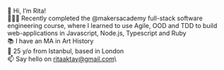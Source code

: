 👋 Hi, I’m Rita!\
👩🏻‍💻 Recently completed the @makersacademy full-stack software engineering course, where I learned to use Agile, OOD and TDD to build web-applications in Javascript, Node.js, Typescript and Ruby\
📚 I have an MA in Art History\
🚶 25 y/o from Istanbul, based in London\
📫 Say hello on ritaaktay@gmail.com\


